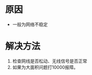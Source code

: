 <!-- TITLE: 故障 102 获取配置项失败 -->
<!-- SUBTITLE: 本错误属于天翼校园客户端错误 -->

# 原因

- 一般为网络不稳定

# 解决方法

1. 检查网线是否松动、无线信号是否正常
2. 如果为大面积问题打10000报障。